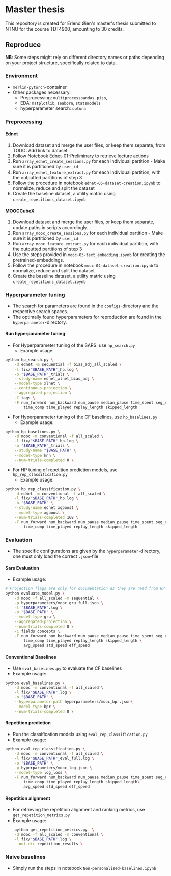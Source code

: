 # Master thesis
This repository is created for Erlend Øien's master's thesis submitted to NTNU for the course TDT4900, amounting to 30 credits.

## Reproduce
**NB**: Some steps might rely on different directory names or paths depending on your project structure,
specifically related to data.
### Environment
- `merlin-pytorch`-container
- Other packages necessary:
    - Preprocessing: `multiprocesspandas`, `piso`,
    - EDA: `matplotlib`, `seaborn`, `statsmodels`
    - hyperparameter search: `optuna`

### Preprocessing
#### Ednet
1. Download dataset and merge the user files, or keep them separate, from TODO: Add link to dataset
2. Follow Notebook Ednet-01-Preliminary to retrieve lecture actions
3. Run `array_ednet_create_sessions.py` for each individual partition - Make sure it is partitioned by `user_id`
4. Run `array_ednet_feature_extract.py` for each individual partition, with the outputted partitions of step 3
5. Follow the procedure in notebook `ednet-05-dataset-creation.ipynb` to normalize, reduce and split the dataset
6. Create the baseline dataset, a utility matric using `create_repetitions_dataset.ipynb`

#### MOOCCubeX
1. Download dataset and merge the user files, or keep them separate, update paths in scripts accordingly.
3. Run `array_mooc_create_sessions.py` for each individual partition - Make sure it is partitioned by `user_id`
4. Run `array_mooc_feature_extract.py` for each individual partition, with the outputted partitions of step 3
4. Use the steps provided in `mooc-03-text_embedding.ipynb` for creating the pretrained-embeddings.
5. Follow the procedure in notebook `mooc-04-dataset-creation.ipynb` to normalize, reduce and split the dataset
6. Create the baseline dataset, a utility matric using `create_repetitions_dataset.ipynb`

### Hyperparameter tuning
- The search for parameters are found in the `configs`-directory and the respective search spaces.
- The optimally found hyperparameters for reproduction are found in the `hyperparameter`-directory.

#### Run hyperparameter tuning
- For Hyperparameter tuning of the SARS: use `hp_search.py`
    - Example usage: 
```bash
python hp_search.py \
    -d ednet -m sequential -f bias_adj_all_scaled \
    -l fix/"$BASE_PATH"_hp.log \
    -o "$BASE_PATH"_trials \
    --study-name ednet_xlnet_bias_adj \
    --model-type xlnet \
    --continuous-projection \
    --aggregated-projection \
    -C tags \
    -F num_forward num_backward num_pause median_pause time_spent seg_rep_60 \
        time_comp time_played replay_length skipped_length 
```
- For Hyperparameter tuning of the CF baselines, use `hp_baselines.py`
    - Example usage: 
```bash
python hp_baselines.py \
    -d mooc -m conventional -f all_scaled \
    -l fix/"$BASE_PATH"_hp.log \
    -o "$BASE_PATH"_trials \
    --study-name "$BASE_PATH" \
    --model-type knn \
    --num-trials-completed 0 \
```

- For HP tuning of repetition prediction models, use `hp_rep_classification.py`
    - Example usage: 
```bash
python hp_rep_classification.py \
    -d ednet -m conventional -f all_scaled \
    -l fix/"$BASE_PATH"_hp.log \
    -o "$BASE_PATH" \
    --study-name ednet_xgboost \
    --model-type xgboost \
    --num-trials-completed 168 \
    -F num_forward num_backward num_pause median_pause time_spent seg_rep_60 \
        time_comp time_played replay_length skipped_length
```

### Evaluation
- The specific configurations are given by the `hyperparameter`-directory, one must only load the correct `.json`-file

#### Sars Evaluation
- Example usage: 
```bash
# Projection flags are only for documentation as they are read from HP config
python evaluate_model.py \
    -d mooc -f all_scaled -m sequential \
    -p hyperparameters/mooc_gru_full.json \
    -l "$BASE_PATH".log \
    -o "$BASE_PATH" \
    --model-type gru \
    --aggregated-projection \
    --num-trials-completed 0 \
    -C fields concepts \
    -F num_forward num_backward num_pause median_pause time_spent seg_rep_60 \
        time_comp time_played replay_length skipped_length \
        avg_speed std_speed eff_speed

```

#### Conventional Baselines
- Use `eval_baselines.py` to evaluate the CF baselines
- Example usage: 
```bash
python eval_baselines.py \
    -d mooc -m conventional -f all_scaled \
    -l fix/"$BASE_PATH".log \
    -o "$BASE_PATH" \
    --hyperparameter-path hyperparameters/mooc_bpr.json\
    --model-type bpr \
    --num-trials-completed 0 \
```

#### Repetition prediction
- Run the classification models using `eval_rep_classification.py`
- Example usage: 
```bash
python eval_rep_classification.py \
    -d mooc -m conventional -f all_scaled \
    -l fix/"$BASE_PATH"_eval_full.log \
    -o "$BASE_PATH" \
    -p hyperparameters/mooc_log.json \
    --model-type log_loss \
    -F num_forward num_backward num_pause median_pause time_spent seg_rep_60 \
        time_comp time_played replay_length skipped_length\
        avg_speed std_speed eff_speed
```

#### Repetition alignment
- For retrieving the repetition alignment and ranking metrics, use `get_repetition_metrics.py`
- Example usage: 
```bash
    python get_repetition_metrics.py  \
    -d mooc -f all_scaled -m conventional \
    -l fix/"$BASE_PATH".log \
    --out-dir repetition_results \
```


### Naive baselines
- Simply run the steps in notebook `Non-personalised-baselines.ipynb`



